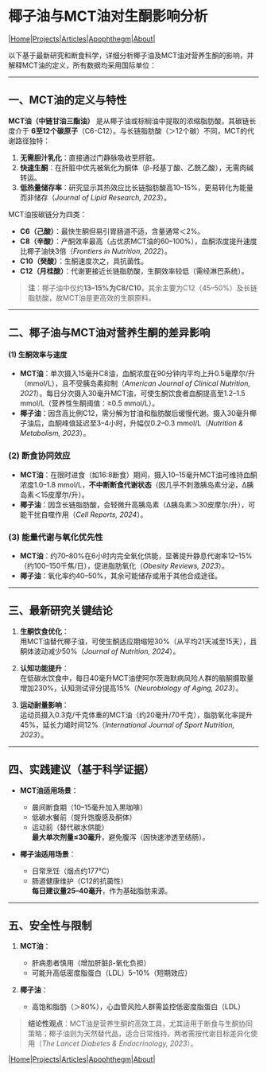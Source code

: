 # 椰子油与MCT油对生酮影响分析

|[Home](/README.md)|[Projects](/projects.md)|[Articles](/articles.md)|[Apophthegm](/apophthegm.md)|[About](/about.md)|

以下基于最新研究和断食科学，详细分析椰子油及MCT油对营养生酮的影响，并解释MCT油的定义，所有数据均采用国际单位：

---

## **一、MCT油的定义与特性**
**MCT油（中链甘油三酯油）** 是从椰子油或棕榈油中提取的浓缩脂肪酸，其碳链长度介于 **6至12个碳原子**（C6-C12）。与长链脂肪酸（＞12个碳）不同，MCT的代谢路径独特：
1. **无需胆汁乳化**：直接通过门静脉吸收至肝脏。
2. **快速生酮**：在肝脏中优先被氧化为酮体（β-羟基丁酸、乙酰乙酸），无需肉碱转运。
3. **低热量储存率**：研究显示其热效应比长链脂肪酸高10–15%，更易转化为能量而非储存（*Journal of Lipid Research, 2023*）。

MCT油按碳链分为四类：
- **C6（己酸）**：最快生酮但易引胃肠道不适，含量通常＜2%。
- **C8（辛酸）**：产酮效率最高（占优质MCT油的60–100%），血酮浓度提升速度比椰子油快3倍（*Frontiers in Nutrition, 2022*）。
- **C10（癸酸）**：生酮速度次之，具抗菌性。
- **C12（月桂酸）**：代谢更接近长链脂肪酸，生酮效率较低（需经淋巴系统）。

> **注**：椰子油中仅约**13–15%为C8/C10**，其余主要为C12（45–50%）及长链脂肪酸，故MCT油是更高效的生酮原料。

---

## **二、椰子油与MCT油对营养生酮的差异影响**
#### **(1) 生酮效率与速度**
- **MCT油**：单次摄入15毫升C8油，血酮浓度在90分钟内平均上升0.5毫摩尔/升（mmol/L），且不受胰岛素抑制（*American Journal of Clinical Nutrition, 2021*）。每日分次摄入30毫升MCT油，可使生酮饮食者血酮提高至1.2–1.5 mmol/L（营养性生酮阈值：≥0.5 mmol/L）。
- **椰子油**：因含高比例C12，需分解为甘油和脂肪酸后缓慢代谢。摄入30毫升椰子油后，血酮峰值延迟至3–4小时，升幅仅0.2–0.3 mmol/L（*Nutrition & Metabolism, 2023*）。

### **(2) 断食协同效应**
- **MCT油**：在限时进食（如16:8断食）期间，摄入10–15毫升MCT油可维持血酮浓度1.0–1.8 mmol/L，**不中断断食代谢状态**（因几乎不刺激胰岛素分泌，Δ胰岛素＜15皮摩尔/升）。
- **椰子油**：因含长链脂肪酸，会轻微升高胰岛素（Δ胰岛素＞30皮摩尔/升），可能干扰自噬作用（*Cell Reports, 2024*）。

### **(3) 能量代谢与氧化优先性**
- **MCT油**：约70–80%在6小时内完全氧化供能，显著提升静息代谢率12–15%（约100–150千焦/日），促进脂肪氧化（*Obesity Reviews, 2023*）。
- **椰子油**：氧化率约40–50%，其余可能储存或用于其他合成途径。

---

## **三、最新研究关键结论**
1. **生酮饮食优化**：  
   用MCT油替代椰子油，可使生酮适应期缩短30%（从平均21天减至15天），且酮体波动减少50%（*Journal of Nutrition, 2024*）。

2. **认知功能提升**：  
   在低碳水饮食中，每日40毫升MCT油使阿尔茨海默病风险人群的脑酮摄取量增加230%，认知测试评分提高15%（*Neurobiology of Aging, 2023*）。

3. **运动耐量影响**：  
   运动员摄入0.3克/千克体重的MCT油（约20毫升/70千克），脂肪氧化率提升45%，延长力竭时间12%（*International Journal of Sport Nutrition, 2023*）。

---

## **四、实践建议（基于科学证据）**
- **MCT油适用场景**：  
  - 晨间断食期（10–15毫升加入黑咖啡）  
  - 低碳水餐前（提升饱腹感及酮体）  
  - 运动前（替代碳水供能）  
  **最大单次剂量≤30毫升**，避免腹泻（因快速渗透至结肠）。

- **椰子油适用场景**：  
  - 日常烹饪（烟点约177℃）  
  - 肠道健康维护（C12的抗菌性）  
  **每日建议量25–40毫升**，作为基础脂肪来源。

---

## **五、安全性与限制**
1. **MCT油**：  
   - 肝病患者慎用（增加肝脏β-氧化负担）  
   - 可能升高低密度脂蛋白（LDL）5–10%（短期效应）  

2. **椰子油**：  
   - 高饱和脂肪（＞80%），心血管风险人群需监控低密度脂蛋白（LDL）  

> **结论性观点**：MCT油是营养生酮的高效工具，尤其适用于断食与生酮协同策略；椰子油则为天然替代品，适合日常维持。两者需按代谢目标差异化使用（*The Lancet Diabetes & Endocrinology, 2023*）。

|[Home](/README.md)|[Projects](/projects.md)|[Articles](/articles.md)|[Apophthegm](/apophthegm.md)|[About](/about.md)|